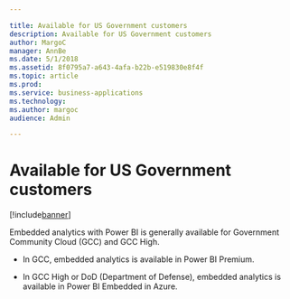 ```yaml
---

title: Available for US Government customers
description: Available for US Government customers
author: MargoC
manager: AnnBe
ms.date: 5/1/2018
ms.assetid: 8f0795a7-a643-4afa-b22b-e519830e8f4f
ms.topic: article
ms.prod: 
ms.service: business-applications
ms.technology: 
ms.author: margoc
audience: Admin

---
```

#  Available for US Government customers




[!include[banner](../../../includes/banner.md)]

Embedded analytics with Power BI is generally available for Government Community
Cloud (GCC) and GCC High.

-   In GCC, embedded analytics is available in Power BI Premium.

-   In GCC High or DoD (Department of Defense), embedded analytics is available
    in Power BI Embedded in Azure.
